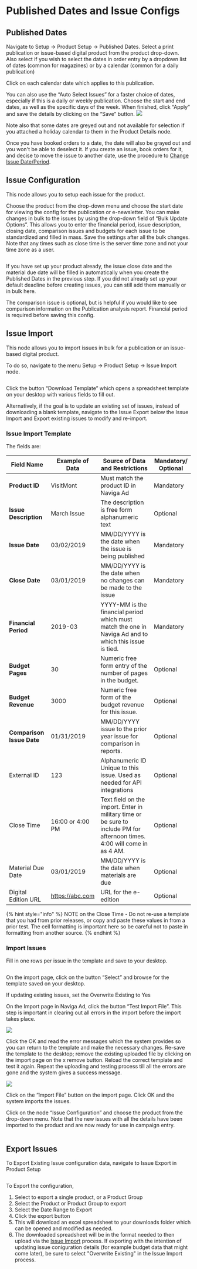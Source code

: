 # Published Dates and Issue Configs

## Published Dates

Navigate to Setup -> Product Setup -> Published Dates. Select a print publication or issue-based digital product from the product drop-down. Also select if you wish to select the dates in order entry by a dropdown list of dates (common for magazines) or by a calendar (common for a daily publication)

Click on each calendar date which applies to this publication.

You can also use the “Auto Select Issues” for a faster choice of dates, especially if this is a daily or weekly publication. Choose the start and end dates, as well as the specific days of the week. When finished, click “Apply” and save the details by clicking on the “Save” button. ![](<../../../../../../.gitbook/assets/image (647).png>)

Note also that some dates are greyed out and not available for selection if you attached a holiday calendar to them in the Product Details node.

Once you have booked orders to a date, the date will also be grayed out and you won't be able to deselect it. If you create an issue, book orders for it, and decise to move the issue to another date, use the procedure to [Change Issue Date/Period](../../../../campaigns/managing-campaigns/change-issue-date-period.md).

## Issue Configuration

This node allows you to setup each issue for the product.

Choose the product from the drop-down menu and choose the start date for viewing the config for the publication or e-newsletter. You can make changes in bulk to the issues by using the drop-down field of “Bulk Update Options”. This allows you to enter the financial period, issue description, closing date, comparison issues and budgets for each issue to be standardized and filled in mass. Save the settings after all the bulk changes. Note that any times such as close time is the server time zone and not your time zone as a user.

<figure><img src="../../../../../../.gitbook/assets/image (1015).png" alt=""><figcaption></figcaption></figure>

If you have set up your product already, the issue close date and the material due date will be filled in automatically when you create the Published Dates in the previous step. If you did not already set up your default deadline before creating issues, you can still add them manually or in bulk here.

The comparison issue is optional, but is helpful if you would like to see comparison information on the Publication analysis report. Financial period is required before saving this config.

## Issue Import

This node allows you to import issues in bulk for a publication or an issue-based digital product.

To do so, navigate to the menu Setup -> Product Setup -> Issue Import node.

<figure><img src="../../../../../../.gitbook/assets/image (482).png" alt=""><figcaption></figcaption></figure>

Click the button “Download Template” which opens a spreadsheet template on your desktop with various fields to fill out.

Alternatively, if the goal is to update an existing set of issues, instead of downloading a blank template, navigate to the Issue Export below the Issue Import and Export existing issues to modify and re-import.

### Issue Import Template <a href="#_toc9433602" id="_toc9433602"></a>

The fields are:

| **Field Name**            | **Example of Data** | **Source of Data and Restrictions**                                                                                       | **Mandatory/ Optional** |
| ------------------------- | ------------------- | ------------------------------------------------------------------------------------------------------------------------- | ----------------------- |
| **Product ID**            | VisitMont           | Must match the product ID in Naviga Ad                                                                                    | Mandatory               |
| **Issue Description**     | March Issue         | The description is free form alphanumeric text                                                                            | Optional                |
| **Issue Date**            | 03/02/2019          | MM/DD/YYYY is the date when the issue is being published                                                                  | Mandatory               |
| **Close Date**            | 03/01/2019          | MM/DD/YYYY is the date when no changes can be made to the issue                                                           | Mandatory               |
| **Financial Period**      | 2019-03             | YYYY-MM is the financial period which must match the one in Naviga Ad and to which this issue is tied.                    | Mandatory               |
| **Budget Pages**          | 30                  | Numeric free form entry of the number of pages in the budget.                                                             | Optional                |
| **Budget Revenue**        | 3000                | Numeric free form of the budget revenue for this issue.                                                                   | Optional                |
| **Comparison Issue Date** | 01/31/2019          | MM/DD/YYYY issue to the prior year issue for comparison in reports.                                                       | Optional                |
| External ID               | 123                 | Alphanumeric ID Unique to this issue. Used as needed for API integrations                                                 | Optional                |
| Close Time                | 16:00 or 4:00 PM    | Text field on the import. Enter in military time or be sure to include PM for afternoon times. 4:00 will come in as 4 AM. | Optional                |
| Material Due Date         | 03/01/2019          | MM/DD/YYYY is the date when materials are due                                                                             | Optional                |
| Digital Edition URL       | https://abc.com     | URL for the e-edition                                                                                                     | Optional                |

{% hint style="info" %}
NOTE on the Close Time - Do not re-use a template that you had from prior releases, or copy and paste these values in from a prior test. The cell formatting is important here so be careful not to paste in formatting from another source.
{% endhint %}

### Import Issues <a href="#_toc9433603" id="_toc9433603"></a>

Fill in one rows per issue in the template and save to your desktop.

<figure><img src="../../../../../../.gitbook/assets/image (1205).png" alt=""><figcaption></figcaption></figure>

On the import page, click on the button “Select” and browse for the template saved on your desktop.

If updating existing issues, set the Overwrite Existing to Yes

On the Import page in Naviga Ad, click the button “Test Import File”. This step is important in clearing out all errors in the import before the import takes place.

![](<../../../../../../.gitbook/assets/4 (51).png>)

Click the OK and read the error messages which the system provides so you can return to the template and make the necessary changes. Re-save the template to the desktop; remove the existing uploaded file by clicking on the import page on the x remove button. Reload the correct template and test it again. Repeat the uploading and testing process till all the errors are gone and the system gives a success message.

![](<../../../../../../.gitbook/assets/5 (65).png>)

Click on the “Import File” button on the import page. Click OK and the system imports the issues.

Click on the node “Issue Configuration” and choose the product from the drop-down menu. Note that the new issues with all the details have been imported to the product and are now ready for use in campaign entry.

<figure><img src="../../../../../../.gitbook/assets/image (1605).png" alt=""><figcaption></figcaption></figure>

## Export Issues

To Export Existing Issue configuration data, navigate to Issue Export in Product Setup

<figure><img src="../../../../../../.gitbook/assets/image (371).png" alt=""><figcaption></figcaption></figure>

To Export the configuration,

1. Select to export a single product, or a Product Group
2. Select the Product or Product Group to export
3. Select the Date Range to Export
4. Click the export button
5. This will download an excel spreadsheet to your downloads folder which can be opened and modified as needed.
6. The downloaded spreadsheet will be in the format needed to then upload via the [Issue Import](published-dates-and-issue-configs.md#issue-import) process. If exporting with the intention of updating issue coniguration details (for example budget data that might come later), be sure to select "Overwrite Existing" in the Issue Import process.
